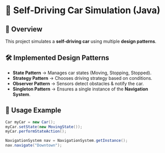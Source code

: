 # 🚗 Self-Driving Car Simulation (Java)
## 📌 Overview
This project simulates a **self-driving car** using multiple **design patterns**.

## 🛠 Implemented Design Patterns
- **State Pattern** → Manages car states (Moving, Stopping, Stopped).
- **Strategy Pattern** → Chooses driving strategy based on conditions.
- **Observer Pattern** → Sensors detect obstacles & notify the car.
- **Singleton Pattern** → Ensures a single instance of the **Navigation System**.

## 🚀 Usage Example
```java
Car myCar = new Car();
myCar.setState(new MovingState());
myCar.performStateAction();

NavigationSystem nav = NavigationSystem.getInstance();
nav.navigate("Downtown");
